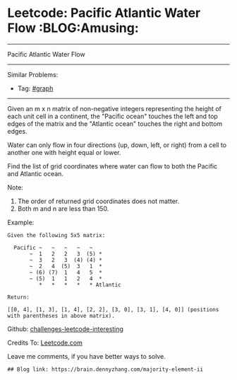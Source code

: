 # Leetcode: Pacific Atlantic Water Flow     :BLOG:Amusing:


---

Pacific Atlantic Water Flow  

---

Similar Problems:  
-   Tag: [#graph](https://brain.dennyzhang.com/tag/graph)

---

Given an m x n matrix of non-negative integers representing the height of each unit cell in a continent, the "Pacific ocean" touches the left and top edges of the matrix and the "Atlantic ocean" touches the right and bottom edges.  

Water can only flow in four directions (up, down, left, or right) from a cell to another one with height equal or lower.  

Find the list of grid coordinates where water can flow to both the Pacific and Atlantic ocean.  

Note:  
1.  The order of returned grid coordinates does not matter.
2.  Both m and n are less than 150.

Example:  

    Given the following 5x5 matrix:
    
      Pacific ~   ~   ~   ~   ~ 
           ~  1   2   2   3  (5) *
           ~  3   2   3  (4) (4) *
           ~  2   4  (5)  3   1  *
           ~ (6) (7)  1   4   5  *
           ~ (5)  1   1   2   4  *
              *   *   *   *   * Atlantic
    
    Return:
    
    [[0, 4], [1, 3], [1, 4], [2, 2], [3, 0], [3, 1], [4, 0]] (positions with parentheses in above matrix).

Github: [challenges-leetcode-interesting](https://github.com/DennyZhang/challenges-leetcode-interesting/tree/master/majority-element-ii)  

Credits To: [Leetcode.com](https://leetcode.com/problems/majority-element-ii/description/)  

Leave me comments, if you have better ways to solve.  

    ## Blog link: https://brain.dennyzhang.com/majority-element-ii